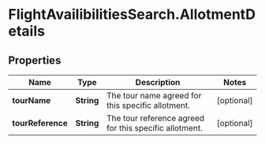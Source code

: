 # FlightAvailibilitiesSearch.AllotmentDetails

## Properties

Name | Type | Description | Notes
------------ | ------------- | ------------- | -------------
**tourName** | **String** | The tour name agreed for this specific allotment. | [optional] 
**tourReference** | **String** | The tour reference agreed for this specific allotment. | [optional] 



